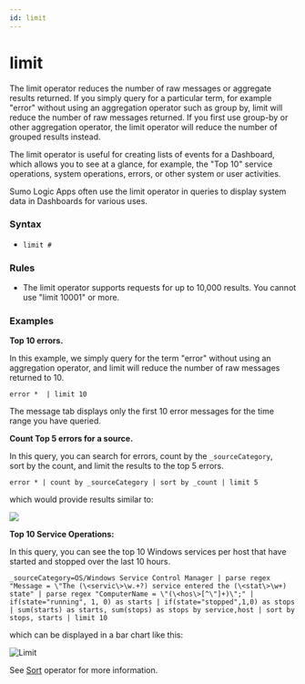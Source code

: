 ```yaml
---
id: limit
---
```


# limit

The limit operator reduces the number of raw messages or aggregate
results returned. If you simply query for a particular term, for example
"error" without using an aggregation operator such as group by, limit
will reduce the number of raw messages returned. If you first use
group-by or other aggregation operator, the limit operator will reduce
the number of grouped results instead.

The limit operator is useful for creating lists of events for a
Dashboard, which allows you to see at a glance, for example, the "Top
10" service operations, system operations, errors, or other system or
user activities.

Sumo Logic Apps often use the limit operator in queries to display
system data in Dashboards for various uses.

### Syntax

* `limit #`

### Rules

* The limit operator supports requests for up to 10,000 results. You
    cannot use "limit 10001" or more.

### Examples

**Top 10 errors.**

In this example, we simply query for the term "error" without using an
aggregation operator, and limit will reduce the number of raw messages
returned to 10.

`error *  | limit 10`

The message tab displays only the first 10 error messages for the time
range you have queried.

**Count Top 5 errors for a source.**

In this query, you can search for errors, count by the `_sourceCategory`,
sort by the count, and limit the results to the top 5 errors.

`error * | count by _sourceCategory | sort by _count | limit 5`

which would provide results similar to:

![](../../static/img/Search-Query-Language/Search-Operators/limit/../../../../Assets/Media_Repo_for_Search/limit_operator_example1.png)

**Top 10 Service Operations:**

In this query, you can see the top 10 Windows services per host that
have started and stopped over the last 10 hours.

`_sourceCategory=OS/Windows Service Control Manager | parse regex "Message = \"The (\<servic\>\w.+?) service entered the (\<stat\>\w+) state" | parse regex "ComputerName = \"(\<hos\>[^\"]+)\";" | if(state="running", 1, 0) as starts | if(state="stopped",1,0) as stops | sum(starts) as starts, sum(stops) as stops by service,host | sort by stops, starts | limit 10`

which can be displayed in a bar chart like this:

![Limit](../../static/img/Search-Query-Language/Search-Operators/limit/Limit.png)

See [Sort](sort.md "sort") operator for more information.
